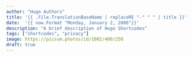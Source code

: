 ```yaml
---
author: "Hugo Authors"
title: '{{ .File.TranslationBaseName | replaceRE "-" " " | title }}'
date:  '{{ now.Format "Monday, January 2, 2006"}}'
description: "A brief description of Hugo Shortcodes"
tags: ["shortcodes", "privacy"]
image: https://picsum.photos/id/1002/400/250
draft: true
---
```



